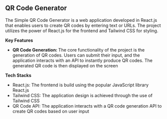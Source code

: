 ## QR Code Generator

<p>The Simple QR Code Generator is a web application developed in React.js that enables users to create QR codes by entering text or URLs. The project utilizes the power of React.js for the frontend and Tailwind CSS for styling.</p>

**Key Features**

<ul>
    <li><strong>QR Code Generation: </strong>The core functionality of the project is the generation of QR codes. Users can submit their input, and the application interacts with an API to instantly produce QR codes. The generated QR code is then displayed on the screen</li>
</ul>

**Tech Stacks**

<ul>
    <li>React.js: The frontend is build using the popular JavaScript library React.js</li>
    <li>Tailwind CSS: The application design is achieved through the use of Tailwind CSS</li>
    <li>QR Code API: The application interacts with a QR code generation API to create QR codes based on user input</li>
</ul>
